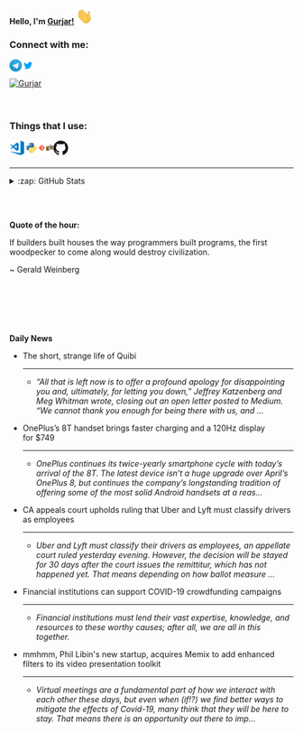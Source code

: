 #### Hello, I'm [Gurjar!](https://GurjarKing.github.io) <img src="https://raw.githubusercontent.com/ABSphreak/ABSphreak/master/gifs/Hi.gif" width="30px"></h2>


### Connect with me:

[<img align="left" alt="Gurjar | Telegram" width="22px" src="https://raw.githubusercontent.com/github/explore/80688e429a7d4ef2fca1e82350fe8e3517d3494d/topics/telegram/telegram.png" />][Telegram]
[<img align="left" alt="Gurjar | Twitter" width="22px" src="https://raw.githubusercontent.com/github/explore/80688e429a7d4ef2fca1e82350fe8e3517d3494d/topics/twitter/twitter.png" />][Twitter]
<br >
<br >
<a href="https://github.com/GurjarKing"><img src="https://komarev.com/ghpvc/?username=GurjarKing" alt="Gurjar" /></a> <br />
<br />
<br />
<!-- <br >

![](https://visitor-badge.glitch.me/badge?page_id=GurjarKing)

<br /> -->

### Things that I use:

[<img align="left" alt="Visual Studio Code" width="26px" src="https://raw.githubusercontent.com/github/explore/80688e429a7d4ef2fca1e82350fe8e3517d3494d/topics/visual-studio-code/visual-studio-code.png" />][VSCode]
[<img align="left" alt="Python" width="26px" src="https://raw.githubusercontent.com/github/explore/80688e429a7d4ef2fca1e82350fe8e3517d3494d/topics/python/python.png" />][Python]
[<img align="left" alt="Git" width="26px" src="https://raw.githubusercontent.com/github/explore/80688e429a7d4ef2fca1e82350fe8e3517d3494d/topics/git/git.png" />][Git]
[<img align="left" alt="GitHub" width="26px" src="https://raw.githubusercontent.com/github/explore/78df643247d429f6cc873026c0622819ad797942/topics/github/github.png" />][Github]

<br />
<br />

---
<details>
  <summary>:zap: GitHub Stats</summary>

<img align="left" alt="Gurjar's Github Stats" src="https://github-readme-stats.vercel.app/api?username=GurjarKing&show_icons=true&hide_border=true&count_private=true&include_all_commit=true&theme=algolia" />

</details>

<!-- ### 🔔 My latest tweet
<a href="https://twitter.com/Gurjar_King43" target="_blank">
	<img src="https://github.com/GurjarKing/GurjarKing/raw/master/tweet.png" width="70%" align="center" alt="Click to view on Twitter" title="My latest tweet, as an image"/>
</a> -->
<br>

<pre>

</pre>

**Quote of the hour:**

If builders built houses the way programmers built programs, the first woodpecker to come along would destroy civilization.

~ Gerald Weinberg
<pre>

</pre>
<br>
<pre>


</pre>
<strong>Daily News</strong>
  
  - The short, strange life of Quibi
     <hr/>
     
      - *“All that is left now is to offer a profound apology for disappointing you and, ultimately, for letting you down,” Jeffrey Katzenberg and Meg Whitman wrote, closing out an open letter posted to Medium. “We cannot thank you enough for being there with us, and …*
     
  - OnePlus’s 8T handset brings faster charging and a 120Hz display for $749
      <hr/>
      
      - *OnePlus continues its twice-yearly smartphone cycle with today’s arrival of the 8T. The latest device isn’t a huge upgrade over April’s OnePlus 8, but continues the company’s longstanding tradition of offering some of the most solid Android handsets at a reas…*
      
  - CA appeals court upholds ruling that Uber and Lyft must classify drivers as employees
      <hr/>
      
      - *Uber and Lyft must classify their drivers as employees, an appellate court ruled yesterday evening. However, the decision will be stayed for 30 days after the court issues the remittitur, which has not happened yet. That means depending on how ballot measure …*
      
  - Financial institutions can support COVID-19 crowdfunding campaigns
      <hr/>
      
      - *Financial institutions must lend their vast expertise, knowledge, and resources to these worthy causes; after all, we are all in this together.*
       
  - mmhmm, Phil Libin's new startup, acquires Memix to add enhanced filters to its video presentation toolkit
      <hr/>
       
       - *Virtual meetings are a fundamental part of how we interact with each other these days, but even when (if!?) we find better ways to mitigate the effects of Covid-19, many think that they will be here to stay. That means there is an opportunity out there to imp…*
      

<br />

[VSCode]: https://code.visualstudio.com/
[Python]: https://www.python.org/
[Git]: https://git-scm.com/
[Github]: https://github.com/
[Telegram]: https://t.me/Gurjar_King/
[Twitter]: https://twitter.com/Gurjar_King43/
